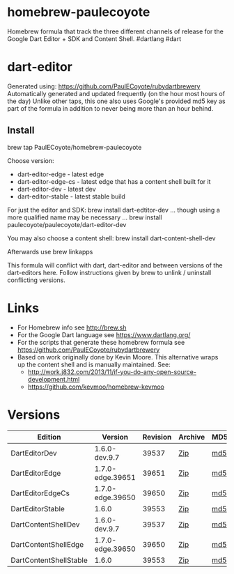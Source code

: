 homebrew-paulecoyote
====================

Homebrew formula that track the three different channels of release for the Google Dart Editor + SDK and Content Shell.  #dartlang #dart

dart-editor
===========

Generated using: https://github.com/PaulECoyote/rubydartbrewery
Automatically generated and updated frequently (on the hour most hours of the day)
Unlike other taps, this one also uses Google's provided md5 key as part of the formula in addition to never being more than an hour behind.

Install
-------
brew tap PaulECoyote/homebrew-paulecoyote

Choose version:
* dart-editor-edge - latest edge
* dart-editor-edge-cs - latest edge that has a content shell built for it
* dart-editor-dev - latest dev
* dart-editor-stable - latest stable build

For just the editor and SDK:
brew install dart-edtitor-dev
... though using a more qualified name may be necessary ...
brew install paulecoyote/paulecoyote/dart-editor-dev

You may also choose a content shell:
brew install dart-content-shell-dev

Afterwards use 
brew linkapps

This formula will conflict with dart, dart-editor and between versions of the dart-editors here.  Follow instructions given by brew to unlink / uninstall conflicting versions.

Links
=====
* For Homebrew info see http://brew.sh
* For the Google Dart language see https://www.dartlang.org/
* For the scripts that generate these homebrew formula see https://github.com/PaulECoyote/rubydartbrewery
* Based on work originally done by Kevin Moore. This alternative wraps up the content shell and is manually maintained.  See: 
    * http://work.j832.com/2013/11/if-you-do-any-open-source-development.html
    * https://github.com/kevmoo/homebrew-kevmoo

Versions
========
| Edition | Version | Revision | Archive | MD5 | Notes |
| ------- | ------- | -------- | ------- | --- | ----- |
| DartEditorDev | 1.6.0-dev.9.7 | 39537 | [Zip](https://storage.googleapis.com/dart-archive/channels/dev/release/39537/editor/darteditor-macos-x64.zip) | [md5](https://storage.googleapis.com/dart-archive/channels/dev/release/39537/editor/darteditor-macos-x64.zip.md5sum) | [Changes](https://storage.googleapis.com/dart-archive/channels/dev/release/latest/changelog.html) |
| DartEditorEdge | 1.7.0-edge.39651 | 39651 | [Zip](https://storage.googleapis.com/dart-archive/channels/be/raw/39651/editor/darteditor-macos-x64.zip) | [md5](https://storage.googleapis.com/dart-archive/channels/be/raw/39651/editor/darteditor-macos-x64.zip.md5sum) | - |
| DartEditorEdgeCs | 1.7.0-edge.39650 | 39650 | [Zip](https://storage.googleapis.com/dart-archive/channels/be/raw/39650/editor/darteditor-macos-x64.zip) | [md5](https://storage.googleapis.com/dart-archive/channels/be/raw/39650/editor/darteditor-macos-x64.zip.md5sum) | - |
| DartEditorStable | 1.6.0 | 39553 | [Zip](https://storage.googleapis.com/dart-archive/channels/stable/release/39553/editor/darteditor-macos-x64.zip) | [md5](https://storage.googleapis.com/dart-archive/channels/stable/release/39553/editor/darteditor-macos-x64.zip.md5sum) | [Changes](https://storage.googleapis.com/dart-archive/channels/stable/release/latest/changelog.html) |
| DartContentShellDev | 1.6.0-dev.9.7 | 39537 | [Zip](https://storage.googleapis.com/dart-archive/channels/dev/release/39537/dartium/content_shell-macos-ia32-release.zip) | [md5](https://storage.googleapis.com/dart-archive/channels/dev/release/39537/dartium/content_shell-macos-ia32-release.zip.md5sum) | - |
| DartContentShellEdge | 1.7.0-edge.39650 | 39650 | [Zip](https://storage.googleapis.com/dart-archive/channels/be/raw/39650/dartium/content_shell-macos-ia32-release.zip) | [md5](https://storage.googleapis.com/dart-archive/channels/be/raw/39650/dartium/content_shell-macos-ia32-release.zip.md5sum) | - |
| DartContentShellStable | 1.6.0 | 39553 | [Zip](https://storage.googleapis.com/dart-archive/channels/stable/release/39553/dartium/content_shell-macos-ia32-release.zip) | [md5](https://storage.googleapis.com/dart-archive/channels/stable/release/39553/dartium/content_shell-macos-ia32-release.zip.md5sum) | - |
